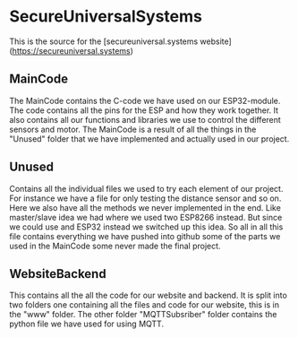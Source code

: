 # SecureUniversalSystems

This is the source for the [secureuniversal.systems website] (https://secureuniversal.systems)

## MainCode

The MainCode contains the C-code we have used on our ESP32-module. The code contains all the pins for the ESP and how they work together. It also contains all our functions and libraries we use to control the different sensors and motor. The MainCode is a result of all the things in the "Unused" folder that we have implemented and actually used in our project. 

## Unused

Contains all the individual files we used to try each element of our project. For instance we have a file for only testing the distance sensor and so on. Here we also have all the methods we never implemented in the end. Like master/slave idea we had where we used two ESP8266 instead. But since we could use and ESP32 instead we switched up this idea.
So all in all this file contains everything we have pushed into github some of the parts we used in the MainCode some never made the final project. 

## WebsiteBackend

This contains all the all the code for our website and backend. It is split into two folders one containing all the files and code for our website, this is in the "www" folder. 
The other folder "MQTTSubsriber" folder contains the python file we have used for using MQTT.  

